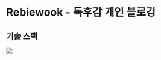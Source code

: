 # Rebiewook - 독후감 개인 블로깅

## 기술 스택

<img src="https://img.shields.io/badge/react-#61DAFB?style=for-the-badge&logo=react&logoColor=white">
